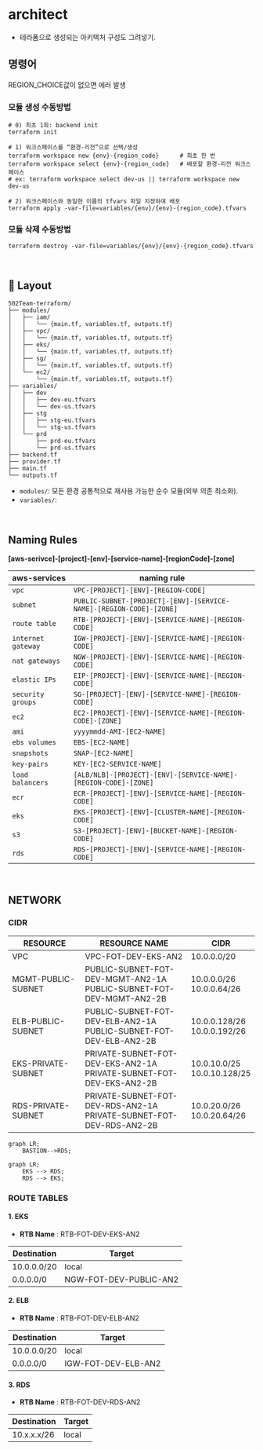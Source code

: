 # architect  
- 테라폼으로 생성되는 아키텍처 구성도 그려넣기.

## 명령어
REGION_CHOICE값이 없으면 에러 발생  

### 모듈 생성 수동방법
```
# 0) 최초 1회: backend init
terraform init

# 1) 워크스페이스를 “환경-리전”으로 선택/생성
terraform workspace new {env}-{region_code}      # 최초 한 번
terraform workspace select {env}-{region_code}   # 배포할 환경-리전 워크스페이스
# ex: terraform workspace select dev-us || terraform workspace new dev-us

# 2) 워크스페이스와 동일한 이름의 tfvars 파일 지정하여 배포
terraform apply -var-file=variables/{env}/{env}-{region_code}.tfvars
```

### 모듈 삭제 수동방법
```
terraform destroy -var-file=variables/{env}/{env}-{region_code}.tfvars
```
<br>

## 📁 Layout
```
502Team-terraform/
├── modules/
│   ├── iam/ 
│   │   └── {main.tf, variables.tf, outputs.tf}
│   ├── vpc/
│   │   └── {main.tf, variables.tf, outputs.tf}
│   ├── eks/
│   │   └── {main.tf, variables.tf, outputs.tf}
│   ├── sg/
│   │   └── {main.tf, variables.tf, outputs.tf}
│   └── ec2/
│       └── {main.tf, variables.tf, outputs.tf}
├── variables/
│   ├── dev
│   │   ├── dev-eu.tfvars
│   │   └── dev-us.tfvars
│   ├── stg
│   │   ├── stg-eu.tfvars
│   │   └── stg-us.tfvars
│   └── prd
│       ├── prd-eu.tfvars
│       └── prd-us.tfvars
├── backend.tf
├── provider.tf
├── main.tf
└── outputs.tf
```

- `modules/`: 모든 환경 공통적으로 재사용 가능한 순수 모듈(외부 의존 최소화).   
- `variables/`: 
<br>

## Naming Rules
**[aws-serivce]-[project]-[env]-[service-name]-[regionCode]-[zone]**  

| aws-services       | naming rule  |
| ------------------ | ------------ |
| `vpc`              | `VPC-[PROJECT]-[ENV]-[REGION-CODE]` |
| `subnet`           | `PUBLIC-SUBNET-[PROJECT]-[ENV]-[SERVICE-NAME]-[REGION-CODE]-[ZONE]` |
| `route table`      | `RTB-[PROJECT]-[ENV]-[SERVICE-NAME]-[REGION-CODE]` |
| `internet gateway` | `IGW-[PROJECT]-[ENV]-[SERVICE-NAME]-[REGION-CODE]` |
| `nat gateways`     | `NGW-[PROJECT]-[ENV]-[SERVICE-NAME]-[REGION-CODE]` |
| `elastic IPs`      | `EIP-[PROJECT]-[ENV]-[SERVICE-NAME]-[REGION-CODE] `| 
| `security groups`  | `SG-[PROJECT]-[ENV]-[SERVICE-NAME]-[REGION-CODE] `| 
| `ec2`              | `EC2-[PROJECT]-[ENV]-[SERVICE-NAME]-[REGION-CODE]-[ZONE]` |
| `ami`              | `yyyymmdd-AMI-[EC2-NAME]` |
| `ebs volumes`      | `EBS-[EC2-NAME]` |
| `snapshots`        | `SNAP-[EC2-NAME] `| 
| `key-pairs`        | `KEY-[EC2-SERVICE-NAME]` |
| `load balancers`   | `[ALB/NLB]-[PROJECT]-[ENV]-[SERVICE-NAME]-[REGION-CODE]-[ZONE]` |
| `ecr`              | `ECR-[PROJECT]-[ENV]-[SERVICE-NAME]-[REGION-CODE]` |
| `eks`              | `EKS-[PROJECT]-[ENV]-[CLUSTER-NAME]-[REGION-CODE]` |
| `s3`               | `S3-[PROJECT]-[ENV]-[BUCKET-NAME]-[REGION-CODE]` |
| `rds`              | `RDS-[PROJECT]-[ENV]-[SERVICE-NAME]-[REGION-CODE]` |
<br>

## NETWORK
### CIDR  
| RESOURCE           | RESOURCE NAME                                                            | CIDR                            |
| ------------------ | -------------------------------------------------------------------------| ------------------------------- |
| VPC                | VPC-FOT-DEV-EKS-AN2                                                      | 10.0.0.0/20                     |
| MGMT-PUBLIC-SUBNET | PUBLIC-SUBNET-FOT-DEV-MGMT-AN2-1A <br> PUBLIC-SUBNET-FOT-DEV-MGMT-AN2-2B | 10.0.0.0/26 <br> 10.0.0.64/26   |
| ELB-PUBLIC-SUBNET  | PUBLIC-SUBNET-FOT-DEV-ELB-AN2-1A <br> PUBLIC-SUBNET-FOT-DEV-ELB-AN2-2B   | 10.0.0.128/26 <br> 10.0.0.192/26|
| EKS-PRIVATE-SUBNET | PRIVATE-SUBNET-FOT-DEV-EKS-AN2-1A <br> PRIVATE-SUBNET-FOT-DEV-EKS-AN2-2B | 10.0.10.0/25 <br> 10.0.10.128/25|
| RDS-PRIVATE-SUBNET | PRIVATE-SUBNET-FOT-DEV-RDS-AN2-1A <br> PRIVATE-SUBNET-FOT-DEV-RDS-AN2-2B | 10.0.20.0/26 <br> 10.0.20.64/26 |

```mermaid
graph LR; 
    BASTION-->RDS;
```
```mermaid
graph LR;
    EKS --> RDS;
    RDS --> EKS;
```
<!-- TD(Top Down)    : 세로 방향으로 다이어그램 생성 -->
<!-- LR(Left Right)  : 가로 방향으로 다이어그램 생성 -->

### ROUTE TABLES
#### 1. EKS  
- **RTB Name** : RTB-FOT-DEV-EKS-AN2  

| Destination | Target                 |
| ----------- | ---------------------- |
| 10.0.0.0/20 | local                  |
| 0.0.0.0/0   | NGW-FOT-DEV-PUBLIC-AN2 |

#### 2. ELB  
- **RTB Name** : RTB-FOT-DEV-ELB-AN2  

| Destination | Target              |
| ----------- | ------------------- |
| 10.0.0.0/20 | local               |
| 0.0.0.0/0   | IGW-FOT-DEV-ELB-AN2 |

#### 3. RDS  
- **RTB Name** : RTB-FOT-DEV-RDS-AN2  

| Destination | Target              |
| ----------- | ------------------- |
| 10.x.x.x/26 | local               |